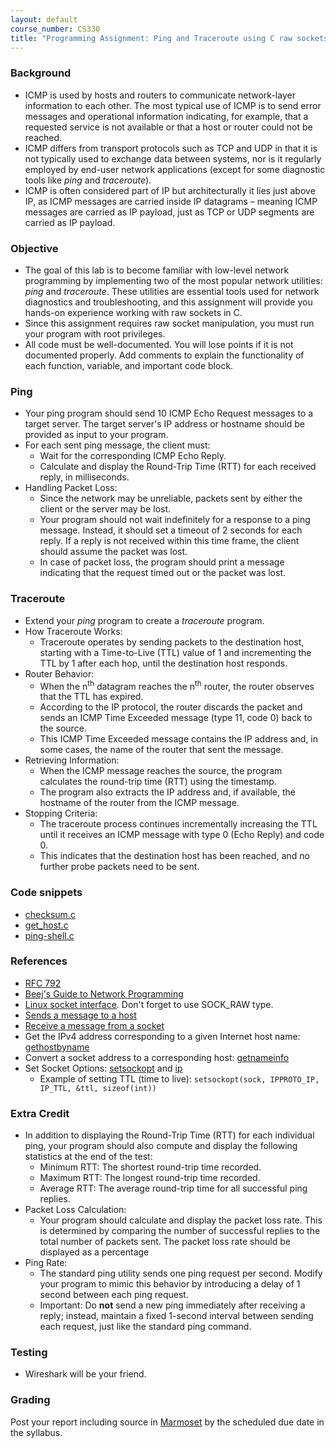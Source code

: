 ```yaml
---
layout: default
course_number: CS330
title: "Programming Assignment: Ping and Traceroute using C raw sockets"
---
```


### Background
  - ICMP is used by hosts and routers to communicate network-layer information to each other. The most typical use of ICMP is to send error messages and operational information indicating, for example, that a requested service is not available or that a host or router could not be reached.
  - ICMP differs from transport protocols such as TCP and UDP in that it is not typically used to exchange data between systems, nor is it regularly employed by end-user network applications (except for some diagnostic tools like *ping* and *traceroute*).
 - ICMP is often considered part of IP but architecturally it lies just above IP, as ICMP messages are carried inside IP datagrams – meaning ICMP messages are carried as IP payload, just as TCP or UDP segments are carried as IP payload.


### Objective
  - The goal of this lab is to become familiar with low-level network programming by implementing two of the most popular network utilities: _ping_ and _traceroute_. These utilities are essential tools used for network diagnostics and troubleshooting, and this assignment will provide you hands-on experience working with raw sockets in C.
  - Since this assignment requires raw socket manipulation, you must run your program with root privileges.
  - All code must be well-documented. You will lose points if it is not documented properly. Add comments to explain the functionality of each function, variable, and important code block.


### Ping
  - Your ping program should send 10 ICMP Echo Request messages to a target server. The target server's IP address or hostname should be provided as input to your program.
  - For each sent ping message, the client must:
    - Wait for the corresponding ICMP Echo Reply.
    - Calculate and display the Round-Trip Time (RTT) for each received reply, in milliseconds.
  - Handling Packet Loss:
    - Since the network may be unreliable, packets sent by either the client or the server may be lost.
    - Your program should not wait indefinitely for a response to a ping message. Instead, it should set a timeout of 2 seconds for each reply. If a reply is not received within this time frame, the client should assume the packet was lost.
    - In case of packet loss, the program should print a message indicating that the request timed out or the packet was lost.

### Traceroute
  - Extend your *ping* program to create a *traceroute* program.
  - How Traceroute Works:
    - Traceroute operates by sending packets to the destination host, starting with a Time-to-Live (TTL) value of 1 and incrementing the TTL by 1 after each hop, until the destination host responds.
  - Router Behavior:
    - When the n<sup>th</sup> datagram reaches the n<sup>th</sup> router, the router observes that the TTL has expired. 
    - According to the IP protocol, the router discards the packet and sends an ICMP Time Exceeded message (type 11, code 0) back to the source.
    - This ICMP Time Exceeded message contains the IP address and, in some cases, the name of the router that sent the message.
  - Retrieving Information:
    - When the ICMP message reaches the source, the program calculates the round-trip time (RTT) using the timestamp.
    - The program also extracts the IP address and, if available, the hostname of the router from the ICMP message.
  - Stopping Criteria:
    - The traceroute process continues incrementally increasing the TTL until it receives an ICMP message with type 0 (Echo Reply) and code 0.
    - This indicates that the destination host has been reached, and no further probe packets need to be sent.

### Code snippets
  - [checksum.c](files/checksum.c)
  - [get_host.c](files/get_host.c)
  - [ping-shell.c](/files/ping-skeleton.c)

### References
  - [RFC 792](http://tools.ietf.org/html/rfc792)
  - [Beej's Guide to Network Programming](https://beej.us/guide/bgnet/html/)
  - [Linux socket interface](https://linux.die.net/man/2/socket). Don't forget to use SOCK_RAW type.
  - [Sends a message to a host](https://linux.die.net/man/3/sendto)
  - [Receive a message from a socket](https://linux.die.net/man/3/recvfrom)
  - Get the IPv4 address corresponding to a given Internet host name: [gethostbyname](https://www.man7.org/linux/man-pages/man3/gethostbyname.3.html)
  - Convert a socket address to a corresponding host: [getnameinfo](https://www.man7.org/linux/man-pages/man3/getnameinfo.3.html)
  - Set Socket Options: [setsockopt](https://linux.die.net/man/3/setsockopt) and [ip](https://www.man7.org/linux/man-pages/man7/ip.7.html)
    - Example of setting TTL (time to live): ```setsockopt(sock, IPPROTO_IP, IP_TTL, &ttl, sizeof(int))```

### Extra Credit
  - In addition to displaying the Round-Trip Time (RTT) for each individual ping, your program should also compute and display the following statistics at the end of the test:
    - Minimum RTT: The shortest round-trip time recorded.
    - Maximum RTT: The longest round-trip time recorded.
    - Average RTT: The average round-trip time for all successful ping replies.
  - Packet Loss Calculation:
    - Your program should calculate and display the packet loss rate. This is determined by comparing the number of successful replies to the total number of packets sent. The packet loss rate should be displayed as a percentage
  - Ping Rate:
    - The standard ping utility sends one ping request per second. Modify your program to mimic this behavior by introducing a delay of 1 second between each ping request.
    - Important: Do **not** send a new ping immediately after receiving a reply; instead, maintain a fixed 1-second interval between sending each request, just like the standard ping command.

### Testing
  - Wireshark will be your friend.

### Grading
Post your report including source in [Marmoset](https://cs.ycp.edu/marmoset) by the scheduled due date in the syllabus.
